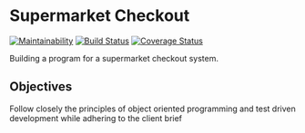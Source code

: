 # Supermarket Checkout

[![Maintainability](https://api.codeclimate.com/v1/badges/f783645d1024f7aa51e7/maintainability)](https://codeclimate.com/github/AJ8GH/object-mart/maintainability) [![Build Status](https://travis-ci.com/AJ8GH/checkout-2.svg?branch=master)](https://travis-ci.com/AJ8GH/checkout-2) [![Coverage Status](https://coveralls.io/repos/github/AJ8GH/object-mart/badge.svg?branch=master)](https://coveralls.io/github/AJ8GH/object-mart?branch=master)

Building a program for a supermarket checkout system.

## Objectives

 Follow closely the principles of object oriented programming and test driven development while adhering to the client brief
